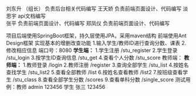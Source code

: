 
刘东升 （组长） 负责后台相关代码编写
王天娇         负责前端页面设计、代码编写
淡思宇         api文档编写    
张平          负责前端页面设计、代码编写
郑凤仪        负责前端页面设计、代码编写

项目后端使用SpringBoot框架，持久层使用JPA，采用maven结构 前端使用Ant Design框架
实现基本的增删改查功能 
    1.输入学生/教师ID进行查询分数、课表 
    2.修改相应信息
端口号：8080 
        **学生端：** 
        1.学生注册 /stu_register 
        2.学生登录 /stu_login 
        3.按学生ID查询信息 /stu_get 
        4.查看个人分数 /stu_score 教师端： 
        **教师端：**
        1.教师登录 /login 
        2.教师注册 /register 
        3.查询全部学生 /stu_list 
        4.按姓名查找学生 /stu_list2 
        5.查看全部教师 /list 
        6.按姓名查看教师 /list2 
        7.按班级查看学生 /stu_class 
        8.查看全部学生分数 /scores 
        9.查看单科分数 /single_score
测试用例：教师 admin 123456 学生 张三 123456
